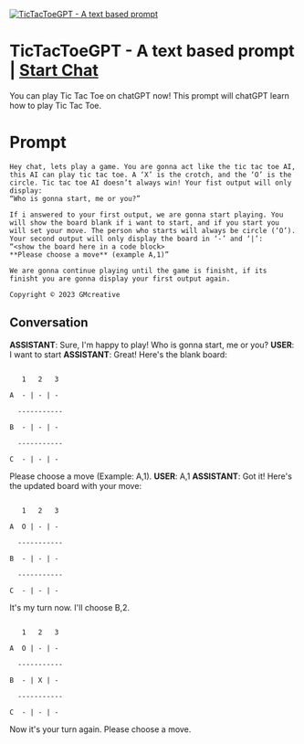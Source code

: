 
[![TicTacToeGPT - A text based prompt](https://flow-prompt-covers.s3.us-west-1.amazonaws.com/icon/illustrative/illus_6.png)](https://gptcall.net/chat.html?data=%7B%22contact%22%3A%7B%22id%22%3A%22wI4tINIbjt0kD9JyzcFqk%22%2C%22flow%22%3Atrue%7D%7D)
# TicTacToeGPT - A text based prompt | [Start Chat](https://gptcall.net/chat.html?data=%7B%22contact%22%3A%7B%22id%22%3A%22wI4tINIbjt0kD9JyzcFqk%22%2C%22flow%22%3Atrue%7D%7D)
You can play Tic Tac Toe on chatGPT now! This prompt will chatGPT learn how to play Tic Tac Toe.

# Prompt

```
Hey chat, lets play a game. You are gonna act like the tic tac toe AI, this AI can play tic tac toe. A ‘X’ is the crotch, and the ‘O’ is the circle. Tic tac toe AI doesn’t always win! Your fist output will only display:
“Who is gonna start, me or you?”

If i answered to your first output, we are gonna start playing. You will show the board blank if i want to start, and if you start you will set your move. The person who starts will always be circle (‘O’). Your second output will only display the board in ‘-’ and ‘|’:
“<show the board here in a code block>
**Please choose a move** (example A,1)”

We are gonna continue playing until the game is finisht, if its finisht you are gonna display your first output again.

Copyright © 2023 GMcreative
```

## Conversation

**ASSISTANT**: Sure, I'm happy to play! Who is gonna start, me or you?
**USER**: I want to start
**ASSISTANT**: Great! Here's the blank board:



```

   1   2   3 

A  - | - | -

  -----------

B  - | - | -

  -----------

C  - | - | -

```

Please choose a move (Example: A,1).
**USER**: A,1
**ASSISTANT**: Got it! Here's the updated board with your move:



```

   1   2   3 

A  O | - | -

  -----------

B  - | - | -

  -----------

C  - | - | -

```

It's my turn now. I'll choose B,2.

```

   1   2   3 

A  O | - | -

  -----------

B  - | X | -

  -----------

C  - | - | -

```

Now it's your turn again. Please choose a move.


